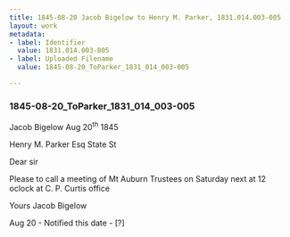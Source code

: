```yaml
---
title: 1845-08-20 Jacob Bigelow to Henry M. Parker, 1831.014.003-005
layout: work
metadata:
- label: Identifier
  value: 1831.014.003-005
- label: Uploaded Filename
  value: 1845-08-20_ToParker_1831_014_003-005

---
```

<div class="pages">
<div id="page-1810905">
<h3><a name="page-1810905">1845-08-20_ToParker_1831_014_003-005</a></h3>
<div class="page-content">
<p>Jacob Bigelow<span class='line-break'> </span>Aug 20<sup>th</sup> 1845</p>
<p>Henry M. Parker Esq<span class='line-break'> </span>State St</p>
<p>Dear sir</p>
<p>Please to call<span class='line-break'> </span>a meeting of Mt Auburn<span class='line-break'> </span>Trustees on Saturday<span class='line-break'> </span>next at 12 oclock<span class='line-break'> </span>at C. P. Curtis office</p>
<p>Yours<span class='line-break'> </span>Jacob Bigelow</p>
<p>Aug 20 - <span class='line-break'> </span>Notified this date -<span class='line-break'> </span>[?] <span class='line-break'> </span></p>
</div>
</div>
<br />
</div>
